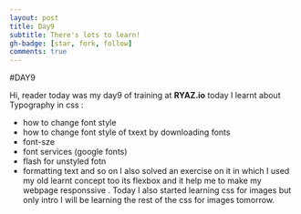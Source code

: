 ```yaml
---
layout: post
title: Day9
subtitle: There's lots to learn!
gh-badge: [star, fork, follow]
comments: true
---
```



#DAY9

Hi, reader today was my day9 of training at **RYAZ.io** today I learnt about Typography in css :
* how to change font style
* how to change font style of txext by downloading fonts
* font-sze
* font services (google fonts)
* flash for unstyled fotn
* formatting text
 and so on I also solved an exercise on it in which I used my old learnt concept too its flexbox and it help me to make my webpage responssive .
 Today I also started learning css for images but only intro I will be learning the rest of the css for images tomorrow.